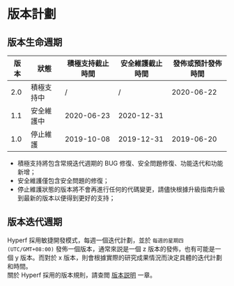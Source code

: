 # 版本計劃

## 版本生命週期

| 版本 | 狀態   | 積極支持截止時間 | 安全維護截止時間 | 發佈或預計發佈時間 |
| ---- | -------- | ---------------- | ---------------- | ------------------ |
| 2.0  | 積極支持中 | /                | /                | 2020-06-22         |
| 1.1  | 安全維護中 | 2020-06-23       | 2020-12-31       |                    |
| 1.0  | 停止維護 | 2019-10-08       | 2019-12-31       | 2019-06-20         |

* 積極支持將包含常規迭代週期的 BUG 修復、安全問題修復、功能迭代和功能新增；
* 安全維護僅包含安全問題的修復；
* 停止維護狀態的版本將不會再進行任何的代碼變更，請儘快根據升級指南升級到最新的版本以便得到更好的支持；


## 版本迭代週期

Hyperf 採用敏捷開發模式，每週一個迭代計劃，並於 `每週的星期四 (UTC/GMT+08:00)` 發佈一個版本，通常來説是一個 z 版本的發佈，也有可能是一個 y 版本。而對於 x 版本，則會根據實際的研究成果情況而決定具體的迭代計劃和時間。   
關於 Hyperf 採用的版本規則，請查閲 [版本説明](zh/versions.md) 一章。
